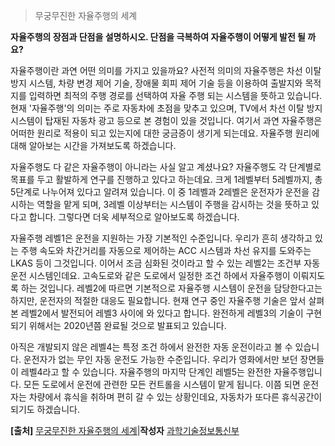 > 무궁무진한 자율주행의 세계



**자율주행의 장점과 단점을 설명하시오. 단점을 극복하여 자율주행이 어떻게 발전 될 까요?**



 자율주행이란 과연 어떤 의미를 가지고 있을까요? 사전적 의미의 자율주행은 차선 이탈 방지 시스템, 차량 변경 제어 기술, 장애물 회피 제어 기술 등을 이용하여 출발지와 목적지를 입력하면 최적의 주행 경로를 선택하여 자율 주행 되는 시스템을 뜻하고 있습니다. 현재 '자율주행'의 의미는 주로 자동차에 초점을 맞추고 있으며, TV에서 차선 이탈 방지 시스템이 탑재된 자동차 광고 등으로 본 경험이 있을 것입니다. 여기서 과연 자율주행은 어떠한 원리로 적용이 되고 있는지에 대한 궁금증이 생기게 되는데요. 자율주행 원리에 대해  알아보는 시간을 가져보도록 하겠습니다.

 자율주행도 다 같은 자율주행이 아니라는 사실 알고 계셨나요? 자율주행도 각 단계별로 목표를 두고 활발하게 연구를 진행하고 있다고 하는데요. 크게 1레벨부터 5레벨까지, 총 5단계로 나누어져 있다고 알려져 있습니다. 이 중 1레벨과 2레벨은 운전자가 운전을 감시하는 역할을 맡게 되며, 3레벨 이상부터는 시스템이 주행을 감시하는 것을 뜻하고 있다고 합니다. 그렇다면 더욱 세부적으로 알아보도록 하겠습니다.

자율주행 레벨1은 운전을 지원하는 가장 기본적인 수준입니다. 우리가 흔히 생각하고 있는 주행 속도와 차간거리를 자동으로 제어하는 ACC 시스템과 차선 유지를 도와주는 LKAS 등이 그것입니다. 이어서 조금 심화된 것이라고 할 수 있는 레벨2는 조건부 자동 운전 시스템인데요. 고속도로와 같은 도로에서 일정한 조건 하에서 자율주행이 이뤄지도록 하는 것입니다. 레벨2에 따르면 기본적으로 자율주행 시스템이 운전을 담당한다고는 하지만, 운전자의 적절한 대응도 필요합니다. 현재 연구 중인 자율주행 기술은 앞서 살펴본 레벨2에서 발전되어 레벨3 사이에 와 있다고 합니다. 완전하게 레벨3의 기술이 구현되기 위해서는 2020년쯤 완료될 것으로 발표되고 있습니다.

 아직은 개발되지 않은 레벨4는 특정 조건 하에서 완전한 자동 운전이라고 볼 수 있습니다. 운전자가 없는 무인 자동 운전도 가능한 수준입니다. 우리가 영화에서만 보던 장면들이 레벨4라고 할 수 있습니다. 자율주행의 마지막 단계인 레벨5는 완전한 자율주행입니다. 모든 도로에서 운전에 관련한 모든 컨트롤을 시스템이 맡게 됩니다. 이쯤 되면 운전자는 차량에서 휴식을 취하며 편히 갈 수 있는 상황인데요, 자동차가 또다른 휴식공간이 되기도 하겠습니다.

**[출처]** [무궁무진한 자율주행의 세계](https://blog.naver.com/with_msip/221713285105)|**작성자** [과학기술정보통신부](https://blog.naver.com/with_msip)
